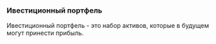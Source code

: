 ### Ивестиционный портфель
Ивестиционный портфель - это набор активов, 
которые в будущем могут принести прибыль.
